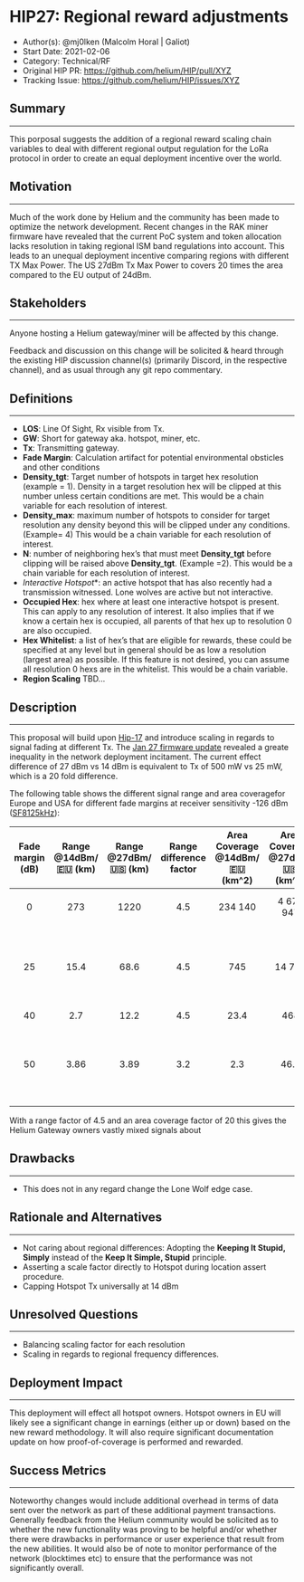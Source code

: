 # HIP27: Regional reward adjustments

- Author(s): @mj0lken (Malcolm Horal | Galiot)
- Start Date: 2021-02-06
- Category: Technical/RF
- Original HIP PR: <https://github.com/helium/HIP/pull/XYZ>
- Tracking Issue: <https://github.com/helium/HIP/issues/XYZ>

## Summary

___
[summary]: #summary
This porposal suggests the addition of a regional reward scaling chain variables to deal with different regional output regulation for the LoRa protocol in order to create an equal deployment incentive over the world.

## Motivation

___
[motivation]: #motivation
Much of the work done by Helium and the community has been made to optimize the network development. Recent changes in the RAK miner firmware have revealed that the current PoC system and token allocation lacks resolution in taking regional ISM band regulations into account. This leads to an unequal deployment incentive comparing regions with different TX Max Power. The US 27dBm Tx Max Power to covers 20 times the area compared to the EU output of 24dBm.

## Stakeholders

___
[stakeholders]: #stakeholders

Anyone hosting a Helium gateway/miner will be affected by this change.

Feedback and discussion on this change will be solicited & heard through the existing HIP discussion channel(s) (primarily Discord, in the respective channel),
and as usual through any git repo commentary.

## Definitions

___
[detailed-explanation]: #detailed-explanation

- **LOS**: Line Of Sight, Rx visible from Tx.
- **GW**: Short for gateway aka. hotspot, miner, etc.
- **Tx**: Transmitting gateway.
- **Fade Margin**: Calculation artifact for potential environmental obsticles and other conditions
- **Density_tgt**: Target number of hotspots in target hex resolution (example = 1).  Density in a target resolution hex will be clipped at this number unless certain conditions are met. This would be a chain variable for each resolution of interest.
- **Density_max**: maximum number of hotspots to consider for target resolution any density beyond this will be clipped under any conditions. (Example= 4) This would be a chain variable for each resolution of interest.
- **N**: number of neighboring hex’s that must meet **Density_tgt** before clipping will be raised above **Density_tgt**. (Example =2). This would be a chain variable for each resolution of interest.
- *Interactive Hotspot**: an active hotspot that has also recently had a transmission witnessed. Lone wolves are active but not interactive.
- **Occupied Hex**: hex where at least one interactive hotspot is present. This can apply to any resolution of interest.  It also implies that if we know a certain hex is occupied, all parents of that hex up to resolution 0 are also occupied.
- **Hex Whitelist**: a list of hex’s that are eligible for rewards, these could be specified at any level but in general should be as low a resolution (largest area) as possible. If this feature is not desired, you can assume all resolution 0 hexs are in the whitelist. This would be a chain variable.
- **Region Scaling** TBD...

## Description

___
[detailed-explanation]: #detailed-explanation

This proposal will build upon [Hip-17] and introduce scaling in regards to signal fading at different Tx. The [Jan 27 firmware update] revealed a greate inequality in the network deployment incitament. The current effect difference of 27 dBm vs 14 dBm is equivalent to Tx of 500 mW vs 25 mW, which is a 20 fold difference.

The following table shows the different signal range  and area coveragefor Europe and USA for different fade margins at receiver sensitivity -126 dBm ([SF8125kHz]):

| Fade margin (dB) | Range @14dBm/🇪🇺  (km) | Range @27dBm/🇺🇸  (km) | Range difference factor | Area Coverage @14dBm/🇪🇺  (km^2) | Area Coverage @27dBm/🇺🇸  (km^2) | Area difference factor | Comments |
|:-:|:-:|:-:|:-:|:-:|:-:|:-:|:-:|
| 0 | 273 | 1220 | 4.5 | 234 140 | 4 675 947 | 20 | LOS, no building or obstacles |
| 25 | 15.4 | 68.6 | 4.5 | 745 | 14 784 | 20 | ~1 obscuring building (Tx on rooftop, Rx inside a building) |
| 40 | 2.7 | 12.2 | 4.5 | 23.4 | 468 | 20 | - |
| 50 | 3.86 | 3.89 | 3.2 | 2.3 | 46.8 | 20 | ~2 obscuring building (Tx in building, Rx inside a building) |

With a range factor of 4.5 and an area coverage factor of 20 this gives the Helium Gateway owners vastly mixed signals about 

## Drawbacks

___
[drawbacks]: #drawbacks

- This does not in any regard change the Lone Wolf edge case.

## Rationale and Alternatives

___
[alternatives]: #rationale-and-alternatives

- Not caring about regional differences: Adopting the **Keeping It Stupid, Simply** instead of the **Keep It Simple, Stupid** principle.
- Asserting a scale factor directly to Hotspot during location assert procedure.
- Capping Hotspot Tx universally at 14 dBm

## Unresolved Questions

___
[unresolved]: #unresolved-questions

- Balancing scaling factor for each resolution
- Scaling in regards to regional frequency differences.

## Deployment Impact

___
[deployment-impact]: #deployment-impact

This deployment will effect all hotspot owners. Hotspot owners in EU will likely see a significant change in earnings (either up or down) based on the new reward methodology.
It will also require significant documentation update on how proof-of-coverage is performed and rewarded.

## Success Metrics

___
[success-metrics]: #success-metrics

<!-- ! OLD -->
Noteworthy changes would include additional overhead in terms of data sent over the network as part of these additional payment transactions. Generally feedback from
the Helium community would be solicited as to whether the new functionality was proving to be helpful and/or whether there were drawbacks in performance or user experience
that result from the new abilities. It would also be of note to monitor performance of the network (blocktimes etc) to ensure that the performance was not significantly overall.

<!-- References -->

[scale-fading-n-net-deployment]: http://www.sis.pitt.edu/prashk/inf1072/Fall16/lec5.pdf
[hip-17]: https://github.com/helium/HIP/blob/master/0017-hex-density-based-transmit-reward-scaling.md
[Jan 27 firmware update]: https://engineering.helium.com/2021/01/27/hotspot-firmware-power-updates.html
[SF8125kHz]: https://www.semtech.com/products/wireless-rf/lora-transceivers/sx1276
